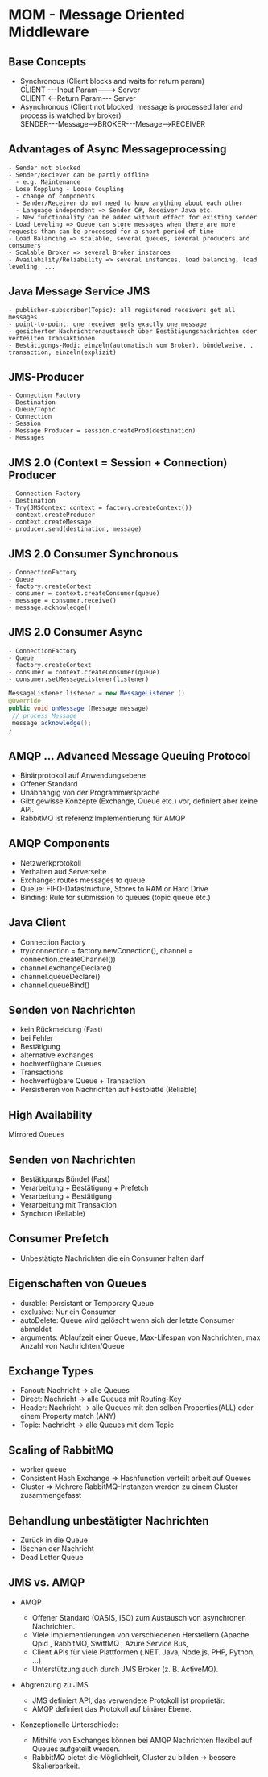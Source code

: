 # MOM - Message Oriented Middleware

## Base Concepts
  - Synchronous (Client blocks and waits for return param)  
    CLIENT ---Input Param---> Server  
    CLIENT <--Return Param--- Server
  - Asynchronous (Client not blocked, message is processed later and process is watched by broker)  
    SENDER---Message-->BROKER---Mesage-->RECEIVER  
    
  ## Advantages of Async Messageprocessing
    - Sender not blocked
    - Sender/Reciever can be partly offline
      - e.g. Maintenance
    - Lose Kopplung - Loose Coupling
      - change of components
      - Sender/Receiver do not need to know anything about each other
      - Language independent => Sender C#, Receiver Java etc.
      - New functionality can be added without effect for existing sender
    - Load Leveling => Queue can store messages when there are more requests than can be processed for a short period of time
    - Load Balancing => scalable, several queues, several producers and consumers
    - Scalable Broker => several Broker instances
    - Availability/Reliability => several instances, load balancing, load leveling, ...
    
  ## Java Message Service JMS
    - publisher-subscriber(Topic): all registered receivers get all messages
    - point-to-point: one receiver gets exactly one message
    - gesicherter Nachrichtrenaustausch über Bestätigungsnachrichten oder verteilten Transaktionen
    - Bestätigungs-Modi: einzeln(automatisch vom Broker), bündelweise, , transaction, einzeln(explizit)
    
  ## JMS-Producer
    - Connection Factory
    - Destination
    - Queue/Topic
    - Connection
    - Session
    - Message Producer = session.createProd(destination)
    - Messages
    
  ## JMS 2.0 (Context = Session + Connection) Producer
    - Connection Factory
    - Destination
    - Try(JMSContext context = factory.createContext())
    - context.createProducer
    - context.createMessage
    - producer.send(destination, message)
  ## JMS 2.0 Consumer Synchronous
    - ConnectionFactory
    - Queue
    - factory.createContext
    - consumer = context.createConsumer(queue)
    - message = consumer.receive()
    - message.acknowledge()
    
  ## JMS 2.0 Consumer Async    
    - ConnectionFactory
    - Queue
    - factory.createContext
    - consumer = context.createConsumer(queue)
    - consumer.setMessageListener(listener)
 ```Java
MessageListener listener = new MessageListener ()
@Override
public void onMessage (Message message)
  // process Message
  message.acknowledge();
}
 ```
 
 ## AMQP ... Advanced Message Queuing Protocol
  - Binärprotokoll auf Anwendungsebene
  - Offener Standard
  - Unabhängig von der Programmiersprache
 - Gibt gewisse Konzepte (Exchange, Queue etc.) vor, definiert aber keine API.
 - RabbitMQ ist referenz Implementierung für AMQP

## AMQP Components
  - Netzwerkprotokoll
  - Verhalten aud Serverseite
  - Exchange: routes messages to queue
  - Queue: FIFO-Datastructure, Stores to RAM or Hard Drive 
  - Binding: Rule for submission to queues (topic queue etc.)
  
## Java Client
  - Connection Factory
  - try(connection = factory.newConection(), channel = connection.createChannel())
  - channel.exchangeDeclare()
  - channel.queueDeclare()
  - channel.queueBind()
  
## Senden von Nachrichten
  - kein Rückmeldung (Fast)
  - bei Fehler
  - Bestätigung
  - alternative exchanges
  - hochverfügbare Queues
  - Transactions
  - hochverfügbare Queue + Transaction
  - Persistieren von Nachrichten auf Festplatte (Reliable)
  
  
## High Availability
  Mirrored Queues
  
## Senden von Nachrichten
  - Bestätigungs Bündel (Fast)
  - Verarbeitung + Bestätigung + Prefetch
  - Verarbeitung + Bestätigung
  - Verarbeitung mit Transaktion
  - Synchron (Reliable)
  
  
## Consumer Prefetch
  - Unbestätigte Nachrichten die ein Consumer halten darf 
  
  
## Eigenschaften von Queues
  - durable: Persistant or Temporary Queue
  - exclusive: Nur ein Consumer
  - autoDelete: Queue wird gelöscht wenn sich der letzte Consumer abmeldet
  - arguments: Ablaufzeit einer Queue, Max-Lifespan von Nachrichten, max Anzahl von Nachrichten/Queue
  
## Exchange Types
  - Fanout: Nachricht -> alle Queues
  - Direct: Nachricht -> alle Queues mit Routing-Key
  - Header: Nachricht -> alle Queues mit den selben Properties(ALL) oder einem Property match (ANY)
  - Topic: Nachricht -> alle Queues mit dem Topic
  
  
## Scaling of RabbitMQ
  - worker queue
  - Consistent Hash Exchange => Hashfunction verteilt arbeit auf Queues
  - Cluster => Mehrere RabbitMQ-Instanzen werden zu einem Cluster zusammengefasst
  
## Behandlung unbestätigter Nachrichten
  - Zurück in die Queue
  - löschen der Nachricht
  - Dead Letter Queue
  
  
## JMS vs. AMQP
 - AMQP
    - Offener Standard (OASIS, ISO) zum Austausch von asynchronen Nachrichten.
    - Viele Implementierungen von verschiedenen Herstellern (Apache Qpid ,
RabbitMQ, SwiftMQ , Azure Service Bus,
    - Client APIs für viele Plattformen (.NET, Java, Node.js, PHP, Python, …)
    - Unterstützung auch durch JMS Broker (z. B. ActiveMQ).  
    
  - Abgrenzung zu JMS
    - JMS definiert API, das verwendete Protokoll ist proprietär.
    - AMQP definiert das Protokoll auf binärer Ebene.  
    
  - Konzeptionelle Unterschiede:
    - Mithilfe von Exchanges können bei AMQP Nachrichten flexibel auf Queues
aufgeteilt werden.
    - RabbitMQ bietet die Möglichkeit, Cluster zu bilden -> bessere Skalierbarkeit.
  
  
  
  
  
  
  
  
  
  
  
  
  
  
  
  
  
  
  
  
  
  
  
  
  
  
  
